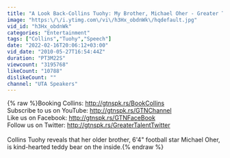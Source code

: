 ```yaml
---
title: "A Look Back-Collins Tuohy: My Brother, Michael Oher - Greater Talent Network"
image: "https:\/\/i.ytimg.com\/vi\/h3Hx_obdnWk\/hqdefault.jpg"
vid_id: "h3Hx_obdnWk"
categories: "Entertainment"
tags: ["Collins","Tuohy","Speech"]
date: "2022-02-16T20:06:12+03:00"
vid_date: "2010-05-27T16:54:44Z"
duration: "PT3M22S"
viewcount: "3195768"
likeCount: "10788"
dislikeCount: ""
channel: "UTA Speakers"
---
```

{% raw %}Booking Collins: <a rel="nofollow" target="blank" href="http://gtnspk.rs/BookCollins">http://gtnspk.rs/BookCollins</a><br />Subscribe to us on YouTube: <a rel="nofollow" target="blank" href="http://gtnspk.rs/GTNChannel">http://gtnspk.rs/GTNChannel</a><br />Like us on Facebook: <a rel="nofollow" target="blank" href="http://gtnspk.rs/GTNFaceBook">http://gtnspk.rs/GTNFaceBook</a><br />Follow us on Twitter: <a rel="nofollow" target="blank" href="http://gtnspk.rs/GreaterTalentTwitter">http://gtnspk.rs/GreaterTalentTwitter</a><br /><br />Collins Tuohy reveals that her older brother, 6'4&quot; football star Michael Oher, is kind-hearted teddy bear on the inside.{% endraw %}
